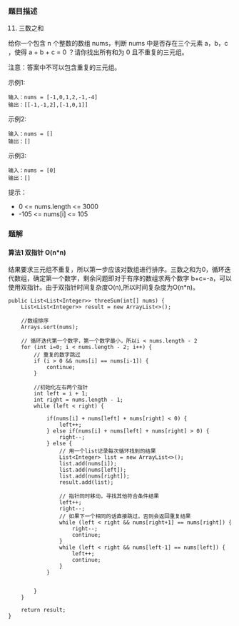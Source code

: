 ### 题目描述
11. 三数之和

给你一个包含 n 个整数的数组 nums，判断 nums 中是否存在三个元素 a，b，c ，使得 a + b + c = 0 ？请你找出所有和为 0 且不重复的三元组。

注意：答案中不可以包含重复的三元组。

示例1:

```
输入：nums = [-1,0,1,2,-1,-4]
输出：[[-1,-1,2],[-1,0,1]]
```

示例2:
```
输入：nums = []
输出：[]
```

示例3:
```
输入：nums = [0]
输出：[]
```

提示：

* 0 <= nums.length <= 3000
* -105 <= nums[i] <= 105



### 题解

#### 算法1  双指针 O(n*n)

结果要求三元组不重复，所以第一步应该对数组进行排序。三数之和为0，循环迭代数组，确定第一个数字，剩余问题即对于有序的数组求两个数字 b+c=-a，可以使用双指针。由于双指针时间复杂度O(n),所以时间复杂度为O(n*n)。

```$java
public List<List<Integer>> threeSum(int[] nums) {
    List<List<Integer>> result = new ArrayList<>();

    //数组排序
    Arrays.sort(nums);

    // 循环迭代第一个数字，第一个数字最小，所以i < nums.length - 2
    for (int i=0; i < nums.length - 2; i++) {
        // 重复的数字跳过
        if (i > 0 && nums[i] == nums[i-1]) {
            continue;
        }

        //初始化左右两个指针
        int left = i + 1;
        int right = nums.length - 1;
        while (left < right) {

            if(nums[i] + nums[left] + nums[right] < 0) {
                left++;
            } else if(nums[i] + nums[left] + nums[right] > 0) {
                right--;
            } else {
                // 用一个list记录每次循环找到的结果
                List<Integer> list = new ArrayList<>();
                list.add(nums[i]);
                list.add(nums[left]);
                list.add(nums[right]);
                result.add(list);

                // 指针同时移动，寻找其他符合条件结果
                left++;
                right--;
                // 如果下一个相同的话直接跳过，否则会返回重复结果
                while (left < right && nums[right+1] == nums[right]) {
                    right--;
                    continue;
                }
                while (left < right && nums[left-1] == nums[left]) {
                    left++;
                    continue;
                }
            }


        }
    }

    return result;
}
```
